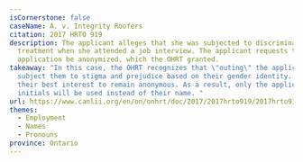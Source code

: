 ```yaml
---
isCornerstone: false
caseName: A. v. Integrity Roofers
citation: 2017 HRTO 919
description: The applicant alleges that she was subjected to discriminatory
  treatment when she attended a job interview. The applicant requests that the
  application be anonymized, which the OHRT granted.
takeaway: "In this case, the OHRT recognizes that \"outing\" the applicant would
  subject them to stigma and prejudice based on their gender identity. It is in
  their best interest to remain anonymous. As a result, only the applicant's
  initials will be used instead of their name. "
url: https://www.canlii.org/en/on/onhrt/doc/2017/2017hrto919/2017hrto919.html?resultIndex=1
themes:
  - Employment
  - Names
  - Pronouns
province: Ontario
---
```

